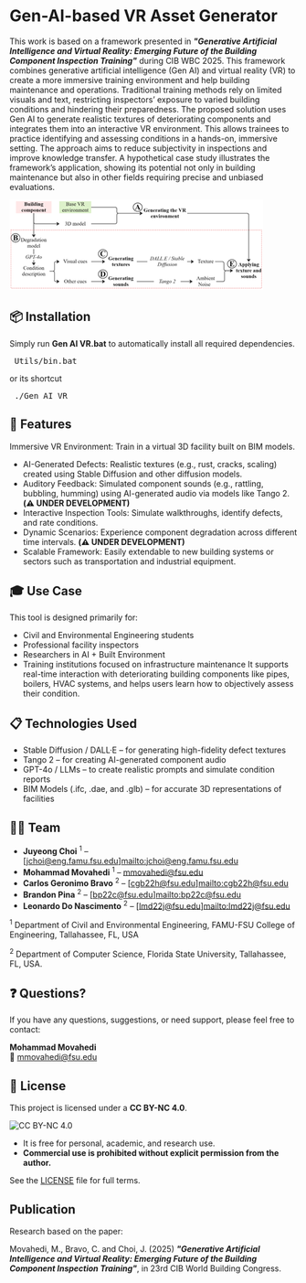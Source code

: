 # Gen-AI-based VR Asset Generator

This work is based on a framework presented in ***"Generative Artificial Intelligence and Virtual Reality: Emerging Future of the Building Component Inspection Training"*** during CIB WBC 2025.
This framework combines generative artificial intelligence (Gen AI) and virtual reality (VR) to create a more immersive training environment and help building maintenance and operations. Traditional training methods rely on limited visuals and text, restricting inspectors’ exposure to varied building conditions and hindering their preparedness. The proposed solution uses Gen AI to generate realistic textures of deteriorating components and integrates them into an interactive VR environment. This allows trainees to practice identifying and assessing conditions in a hands-on, immersive setting. The approach aims to reduce subjectivity in inspections and improve knowledge transfer. A hypothetical case study illustrates the framework’s application, showing its potential not only in building maintenance but also in other fields requiring precise and unbiased evaluations.

![image](./Assets/Framework.png)
## 📦 Installation
Simply run **Gen AI VR.bat** to automatically install all required dependencies.

<pre> Utils/bin.bat </pre>
or its shortcut
<pre> ./Gen AI VR </pre>
## 🚀 Features
Immersive VR Environment: Train in a virtual 3D facility built on BIM models.
* AI-Generated Defects: Realistic textures (e.g., rust, cracks, scaling) created using Stable Diffusion and other diffusion models.
* Auditory Feedback: Simulated component sounds (e.g., rattling, bubbling, humming) using AI-generated audio via models like Tango 2. **(⚠️ UNDER DEVELOPMENT)**
* Interactive Inspection Tools: Simulate walkthroughs, identify defects, and rate conditions.
* Dynamic Scenarios: Experience component degradation across different time intervals.  **(⚠️ UNDER DEVELOPMENT)**
* Scalable Framework: Easily extendable to new building systems or sectors such as transportation and industrial equipment.
## 🎓 Use Case
This tool is designed primarily for:
* Civil and Environmental Engineering students
* Professional facility inspectors
* Researchers in AI + Built Environment
* Training institutions focused on infrastructure maintenance
It supports real-time interaction with deteriorating building components like pipes, boilers, HVAC systems, and helps users learn how to objectively assess their condition.

## 📋 Technologies Used
* Stable Diffusion / DALL·E – for generating high-fidelity defect textures
* Tango 2 – for creating AI-generated component audio
* GPT-4o / LLMs – to create realistic prompts and simulate condition reports
* BIM Models (.ifc, .dae, and .glb) – for accurate 3D representations of facilities
  
## 👨‍💼 Team

* **Juyeong Choi** <sup>1</sup> – [jchoi@eng.famu.fsu.edu]<mailto:jchoi@eng.famu.fsu.edu>
* **Mohammad Movahedi** <sup>1</sup> – [mmovahedi@fsu.edu](mailto:mmovahedi@fsu.edu)
* **Carlos Geronimo Bravo** <sup>2</sup> – [cgb22h@fsu.edu]<mailto:cgb22h@fsu.edu>
* **Brandon Pina** <sup>2</sup> – [bp22c@fsu.edu]<mailto:bp22c@fsu.edu>
* **Leonardo Do Nascimento** <sup>2</sup> – [lmd22j@fsu.edu]<mailto:lmd22j@fsu.edu>

<sup>1</sup> Department of Civil and Environmental Engineering, FAMU-FSU College of Engineering, Tallahassee, FL, USA

<sup>2</sup> Department of Computer Science, Florida State University, Tallahassee, FL, USA.

## ❓ Questions?

If you have any questions, suggestions, or need support, please feel free to contact:

**Mohammad Movahedi**  
📧 [mmovahedi@fsu.edu](mailto:mmovahedi@fsu.edu)

## 📄 License

This project is licensed under a **CC BY-NC 4.0**. 

![CC BY-NC 4.0](https://licensebuttons.net/l/by-nc/4.0/88x31.png)

* It is free for personal, academic, and research use.  
* **Commercial use is prohibited without explicit permission from the author.**

See the [LICENSE](LICENSE) file for full terms.

## Publication
Research based on the paper:

Movahedi, M., Bravo, C. and Choi, J. (2025) ***"Generative Artificial Intelligence and Virtual Reality: Emerging Future of the Building Component Inspection Training"***, in 23rd CIB World Building Congress.
